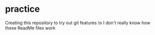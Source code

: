 # practice
Creating this repository to try out git features \n
I don't really know how these ReadMe files work
